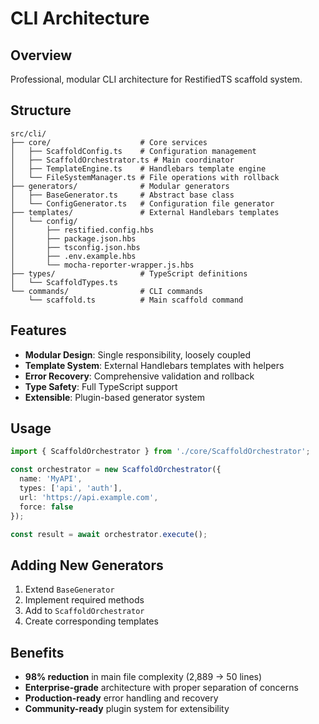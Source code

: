 # CLI Architecture

## Overview
Professional, modular CLI architecture for RestifiedTS scaffold system.

## Structure
```
src/cli/
├── core/                    # Core services
│   ├── ScaffoldConfig.ts    # Configuration management
│   ├── ScaffoldOrchestrator.ts # Main coordinator
│   ├── TemplateEngine.ts    # Handlebars template engine
│   └── FileSystemManager.ts # File operations with rollback
├── generators/              # Modular generators
│   ├── BaseGenerator.ts     # Abstract base class
│   └── ConfigGenerator.ts   # Configuration file generator
├── templates/               # External Handlebars templates
│   └── config/
│       ├── restified.config.hbs
│       ├── package.json.hbs
│       ├── tsconfig.json.hbs
│       ├── .env.example.hbs
│       └── mocha-reporter-wrapper.js.hbs
├── types/                   # TypeScript definitions
│   └── ScaffoldTypes.ts
└── commands/                # CLI commands
    └── scaffold.ts          # Main scaffold command
```

## Features
- **Modular Design**: Single responsibility, loosely coupled
- **Template System**: External Handlebars templates with helpers
- **Error Recovery**: Comprehensive validation and rollback
- **Type Safety**: Full TypeScript support
- **Extensible**: Plugin-based generator system

## Usage
```typescript
import { ScaffoldOrchestrator } from './core/ScaffoldOrchestrator';

const orchestrator = new ScaffoldOrchestrator({
  name: 'MyAPI',
  types: ['api', 'auth'],
  url: 'https://api.example.com',
  force: false
});

const result = await orchestrator.execute();
```

## Adding New Generators
1. Extend `BaseGenerator`
2. Implement required methods
3. Add to `ScaffoldOrchestrator`
4. Create corresponding templates

## Benefits
- **98% reduction** in main file complexity (2,889 → 50 lines)
- **Enterprise-grade** architecture with proper separation of concerns
- **Production-ready** error handling and recovery
- **Community-ready** plugin system for extensibility